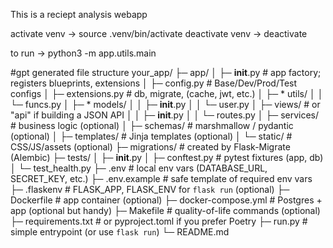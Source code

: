 This is a reciept analysis webapp

activate venv -> source .venv/bin/activate
deactivate venv -> deactivate

to run -> python3 -m app.utils.main

#gpt generated file structure
your_app/
├─ app/
│  ├─ __init__.py          # app factory; registers blueprints, extensions
│  ├─ config.py            # Base/Dev/Prod/Test configs
│  ├─ extensions.py        # db, migrate, (cache, jwt, etc.)
│  ├─ * utils/
│  │  └─ funcs.py
│  ├─ * models/
│  │  ├─ __init__.py
│  │  └─ user.py
│  ├─ views/               # or "api" if building a JSON API
│  │  ├─ __init__.py
│  │  └─ routes.py
│  ├─ services/            # business logic (optional)
│  ├─ schemas/             # marshmallow / pydantic (optional)
│  ├─ templates/           # Jinja templates (optional)
│  └─ static/              # CSS/JS/assets (optional)
├─ migrations/             # created by Flask-Migrate (Alembic)
├─ tests/
│  ├─ __init__.py
│  ├─ conftest.py          # pytest fixtures (app, db)
│  └─ test_health.py
├─ .env                    # local env vars (DATABASE_URL, SECRET_KEY, etc.)
├─ .env.example            # safe template of required env vars
├─ .flaskenv               # FLASK_APP, FLASK_ENV for `flask run` (optional)
├─ Dockerfile              # app container (optional)
├─ docker-compose.yml      # Postgres + app (optional but handy)
├─ Makefile                # quality-of-life commands (optional)
├─ requirements.txt        # or pyproject.toml if you prefer Poetry
├─ run.py                  # simple entrypoint (or use `flask run`)
└─ README.md